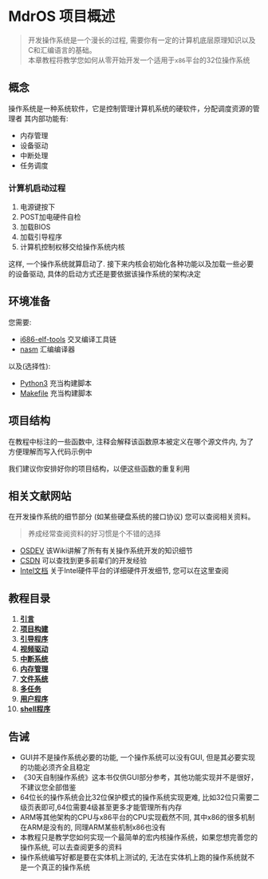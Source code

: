 # MdrOS 项目概述

> 开发操作系统是一个漫长的过程, 需要你有一定的计算机底层原理知识以及C和汇编语言的基础。 \
> 本章教程将教学您如何从零开始开发一个适用于`x86`平台的32位操作系统

## 概念

操作系统是一种系统软件，它是控制管理计算机系统的硬软件，分配调度资源的管理者
其内部功能有:

* 内存管理
* 设备驱动
* 中断处理
* 任务调度

### 计算机启动过程

1. 电源键按下
2. POST加电硬件自检
3. 加载BIOS
4. 加载引导程序
5. 计算机控制权移交给操作系统内核

这样, 一个操作系统就算启动了. 接下来内核会初始化各种功能以及加载一些必要的设备驱动, 具体的启动方式还是要依据该操作系统的架构决定

## 环境准备

您需要:

* [i686-elf-tools](https://github.com/lordmilko/i686-elf-tools/releases/tag/13.2.0) 交叉编译工具链
* [nasm](https://nasm.us/) 汇编编译器

以及(选择性):

* [Python3](https://www.python.org/downloads/) 充当构建脚本
* [Makefile](https://www.gnu.org/software/make/) 充当构建脚本

## 项目结构

在教程中标注的一些函数中, 注释会解释该函数原本被定义在哪个源文件内, 为了方便理解而写入代码示例中

我们建议你安排好你的项目结构，以便这些函数的重复利用

## 相关文献网站

在开发操作系统的细节部分 (如某些硬盘系统的接口协议) 您可以查阅相关资料。

> 养成经常查阅资料的好习惯是个不错的选择

* [OSDEV](https://wiki.osdev.org/) 该Wiki讲解了所有有关操作系统开发的知识细节
* [CSDN](https://blog.csdn.net/) 可以查找到更多前辈们的开发经验
* [Intel文档](https://www.intel.cn/content/www/cn/zh/resources-documentation/developer.html) 关于Intel硬件平台的详细硬件开发细节, 您可以在这里查阅

## 教程目录

1. [**引言**](/教程/正文/项目/MdrOS/root.md)
2. [**项目构建**](/教程/正文/项目/MdrOS/build.md)
3. [**引导程序**](/教程/正文/项目/MdrOS/bootloader.md)
4. [**视频驱动**](/教程/正文/项目/MdrOS/video_driver.md)
5. [**中断系统**](/教程/正文/项目/MdrOS/interrupt.md)
6. [**内存管理**](/教程/正文/项目/MdrOS/memory.md)
7. [**文件系统**](/教程/正文/项目/MdrOS/filesystem.md)
8. [**多任务**](/教程/正文/项目/MdrOS/task.md)
9. [**用户程序**](/教程/正文/项目/MdrOS/application.md)
10. [**shell程序**](/教程/正文/项目/MdrOS/shell.md)

## 告诫

* GUI并不是操作系统必要的功能, 一个操作系统可以没有GUI, 但是其必要实现的功能必须齐全且稳定
* 《30天自制操作系统》这本书仅供GUI部分参考，其他功能实现并不是很好，不建议您全部借鉴
* 64位长的操作系统会比32位保护模式的操作系统实现更难, 比如32位只需要二级页表即可,64位需要4级甚至更多才能管理所有内存
* ARM等其他架构的CPU与x86平台的CPU实现截然不同, 其中x86的很多机制在ARM是没有的, 同理ARM某些机制x86也没有
* 本教程只是教学您如何实现一个最简单的宏内核操作系统，如果您想完善您的操作系统, 可以去查阅更多的资料
* 操作系统编写好都是要在实体机上测试的, 无法在实体机上跑的操作系统就不是一个真正的操作系统
